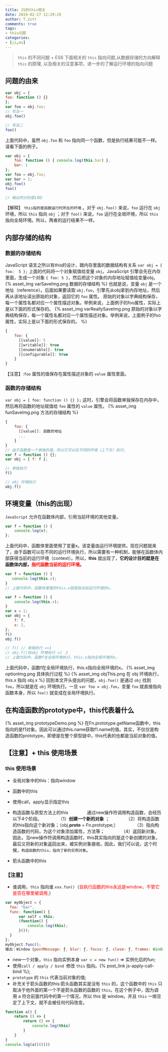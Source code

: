 ```yaml
---
title: JS的this相关
date: 2019-02-27 12:29:29
author: T.2stt
comments: true
tags:
- this问题
categories:
- [js,ms]
---
```

> `this` 的不同问题 + ES6 下面相关的 `this` 指向问题,从数据存储的方向解释 `this` 的原理, 以及相关的注意事项，进一步的了解运行环境的指向问题

## 问题的由来
```javascript
var obj = {
foo: function () {}
};
var foo = obj.foo;
// 写法一
obj.foo()

// 写法二
foo()
```
上面代码中，虽然 `obj.foo` 和 `foo` 指向同一个函数，但是执行结果可能不一样。请看下面的例子。
```javascript
var obj = {
    foo: function () { console.log(this.bar) },
    bar: 1
};
var foo = obj.foo;
var bar = 2;
obj.foo() 
foo() 

// 输出的分别是1和2
```
【解释】
`this指的是函数运行时所在的环境` 。对于 `obj.foo()` 来说，`foo` 运行在 `obj` 环境，所以 `this` 指向 `obj` ；对于 `foo()` 来说，`foo` 运行在全局环境，所以 `this` 指向全局环境。所以，两者的运行结果不一样。

## 内部存储的结构
### 数据的存储结构
JavaScript 语言之所以有this的设计，跟内存里面的数据结构有关系
`var obj = { foo:  5 };`
上面的代码将一个对象赋值给变量 `obj`。JavaScript 引擎会先在内存里面，生成一个对象 `{ foo: 5 }`，然后把这个对象的内存地址赋值给变量obj。
{% asset_img varSaveImg.png 数据的存储结构 %}
也就是说，变量 `obj` 是一个地址（reference）。后面如果要读取 `obj.foo`，引擎先从obj拿到内存地址，然后再从该地址读出原始的对象，返回它的 `foo` 属性。
原始的对象以字典结构保存，每一个属性名都对应一个属性描述对象。举例来说，上面例子的foo属性，实际上是以下面的形式保存的。
{% asset_img varReallySaveImg.png 原始的对象以字典结构保存，每一个属性名都对应一个属性描述对象。举例来说，上面例子的foo属性，实际上是以下面的形式保存的。 %}
```javascript
{
    foo: {
      [[value]]: 5
      [[writable]]: true
      [[enumerable]]: true
      [[configurable]]: true
    }
}
```
【注意】:`foo` 属性的值保存在属性描述对象的 `value` 属性里面。

### 函数的存储结构
`var obj = { foo: function () {} };`
这时，引擎会将函数单独保存在内存中，然后再将函数的地址赋值给 `foo` 属性的 `value` 属性。
{% asset_img funSaveImg.png 方法的存储结构 %}
```javascript
{
    foo: {
      [[value]]: 函数的地址
      ...
    }
}
// 由于函数是一个单独的值，所以它可以在不同的环境（上下文）执行。
var f = function () {};
var obj = { f: f };

// 单独执行
f()

// obj 环境执行
obj.f()
```

## 环境变量（this的出现）
`JavaScript` 允许在函数体内部，引用当前环境的其他变量。
```javascript
var f = function () {
    console.log(x);
};
```
上面代码中，函数体里面使用了变量x。该变量由运行环境提供。现在问题就来了，由于函数可以在不同的运行环境执行，所以需要有一种机制，能够在函数体内部获得当前的运行环境（context）。所以，**this** 就出现了，**它的设计目的就是在函数体内部，<font color="red">指代函数当前的运行环境。</font>**
```javascript
var f = function () {
   console.log(this.x);
}
// 上面代码中，函数体里面的this.x就是指当前运行环境的x。
```
```javascript
var f = function () {
    console.log(this.x);
}
var x = 1;
var obj = {
    f: f,
    x: 2,
};
f()
obj.f()

// f() // 单独执行 =>1
// obj.f()在obj 环境执行 =》 2
// 上面代码中，函数f在全局环境执行，this.x指向全局环境的x。
```
上面代码中，函数f在全局环境执行，this.x指向全局环境的x。
{% asset_img optionImg.png 具体执行过程 %}
{% asset_img objThis.png 在 obj 环境执行，this.x 指向 obj.x %}
回到本文开头提出的问题，`obj.foo()` 是通过 `obj` 找到 `foo`，所以就是在 `obj` 环境执行。一旦 `var foo = obj.foo`，变量 `foo` 就直接指向函数本身，所以 `foo()` 就变成在全局环境执行。

## 在构造函数的prototype中，this代表着什么
{% asset_img prototypeDemo.png %}
在Fn.prototype.getName函数中，this指向的是f1对象。因此可以通过this.name获取f1.name的值。其实，不仅仅是构造函数的prototype，即便是在整个原型链中，this代表的也都是当前对象的值。

## 【注意】+ this 使用场景
### this 使用场景
- 全局对象中的this：指向window
- 函数中的this
- 使用call，apply显示指定this
- 构造函数与原型方法上的this
　　　　通过new操作符调用构造函数，会经历以下4个阶段。
　　　　（1）**创建一个新的对象** ；
　　　　（2）将构造函数的this指向这个新对象；（obj.__proto__ = Fn.prototype;）
　　　　（3）指向构造函数的代码，为这个对象添加属性，方法等；
　　　　（4）返回新对象。
因此，当new操作符调用构造函数时，this其实指向的是这个新创建的对象，最后又将新的对象返回出来，被实例对象接收。因此，我们可以说，这个时候，`构造函数的this，指向了新的实例对象`。

- 箭头函数中的this
### 【注意】
-  谁调用，`this` 指向谁 `xxx.fun()`（<font color="red">自执行函数的this永远是window，不管它是否在哪里被调用;</font>）
```javascript
var myObject = {
  foo: "bar",
  func: function() {
      var self = this;
      (function() {
          console.log(this);
      }());
  }
};
myObject.func();
输出：Window {postMessage: ƒ, blur: ƒ, focus: ƒ, close: ƒ, frames: Window, …}
```
- new一个对象，`this` 指向实例本身 `var c = new fun()` => 实例化后的fun;
- 使用`call / apply / bind `修改 `this` 指向。{% post_link js-apply-call-bind %};
- `prototype` 的 `this` 代表当前对象的值;
- 补充关于箭头函数的this:箭头函数其实是没有 `this` 的，这个函数中的 `this` 只取决于他外面的第一个不是箭头函数的函数的 `this`。在这个例子中，因为调用 a 符合前面代码中的第一个情况，所以 this 是 window。并且 `this` 一绑旦定了上下文，就不会被任何代码改变。
```javascript
function a() {
    return () => {
        return () => {
            console.log(this)
        }
    }
}
console.log(a()()())
```